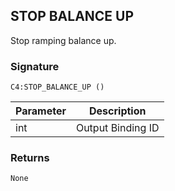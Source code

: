 ## STOP BALANCE UP

Stop ramping balance up.


### Signature

`C4:STOP_BALANCE_UP ()`


| Parameter | Description |
| --- | --- |
| int | Output Binding ID |


### Returns

`None`